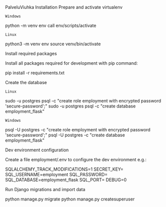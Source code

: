 PalveluViuhka
Installation
Prepare and activate virtualenv

    Windows

python -m venv env
call env/scripts/activate

    Linux

python3 -m venv env
source venv/bin/activate

Install required packages

Install all packages required for development with pip command:

pip install -r requirements.txt

Create the database

    Linux

sudo -u postgres psql -c "create role employment with encrypted password 'secure-password';"
sudo -u postgres psql -c "create database employment_flask"

    Windows

psql -U postgres -c "create role employment with encrypted password 'secure-password';"
psql -U postgres -c "create database employment_flask"

Dev environment configuration

Create a file employment/.env to configure the dev environment e.g.:

SQLALCHEMY_TRACK_MODIFICATIONS=1
SECRET_KEY=
SQL_USERNAME=employment
SQL_PASSWORD=
SQL_DATABASE=employment_flask
SQL_PORT=
DEBUG=0

Run Django migrations and import data

python manage.py migrate
python manage.py createsuperuser
